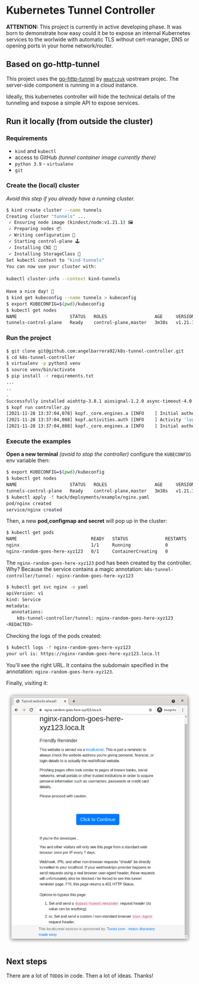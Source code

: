 # Kubernetes Tunnel Controller

**ATTENTION:** This project is currently in active developing phase.
It was born to demonstrate how easy could it be to expose an internal Kubernetes services to the worlwide
with automatic TLS without cert-manager, DNS or opening ports in your home network/router.

## Based on go-http-tunnel

This project uses the [go-http-tunnel](https://github.com/mmatczuk/go-http-tunnel) by [`mmatczuk`](https://github.com/mmatczuk) upstream projec.
The server-side component is running in a cloud instance.

Ideally, this kubernetes controller will hide the technical details of the tunneling and expose a simple API to expose services.

## Run it locally (from outside the cluster)

### Requirements

- `kind` and `kubectl`
- access to GitHub *(tunnel container image currently there)*
- `python 3.9` - `virtualenv`
- `git`

### Create the (local) cluster

*Avoid this step if you already have a running cluster.*

```bash
$ kind create cluster --name tunnels
Creating cluster "tunnels" ...
 ✓ Ensuring node image (kindest/node:v1.21.1) 🖼
 ✓ Preparing nodes 📦
 ✓ Writing configuration 📜
 ✓ Starting control-plane 🕹️
 ✓ Installing CNI 🔌
 ✓ Installing StorageClass 💾
Set kubectl context to "kind-tunnels"
You can now use your cluster with:

kubectl cluster-info --context kind-tunnels

Have a nice day! 👋
$ kind get kubeconfig --name tunnels > kubeconfig
$ export KUBECONFIG=$(pwd)/kubeconfig
$ kubectl get nodes
NAME                    STATUS   ROLES                  AGE     VERSION
tunnels-control-plane   Ready    control-plane,master   3m38s   v1.21.1
```

### Run the project

```bash
$ git clone git@github.com:angelbarrera92/k8s-tunnel-controller.git
$ cd k8s-tunnel-controller
$ virtualenv -p python3 venv
$ source venv/bin/activate
$ pip install -r requirements.txt
...
..
.
Successfully installed aiohttp-3.8.1 aiosignal-1.2.0 async-timeout-4.0.1 attrs-21.2.0 certifi-2021.10.8 charset-normalizer-2.0.8 click-8.0.3 frozenlist-1.2.0 idna-3.3 iso8601-1.0.2 kopf-1.35.3 multidict-5.2.0 pykube-ng-21.10.0 python-json-logger-2.0.2 pyyaml-6.0 requests-2.26.0 typing-extensions-4.0.0 urllib3-1.26.7 yarl-1.7.2
$ kopf run controller.py
[2021-11-28 13:37:04,078] kopf._core.engines.a [INFO    ] Initial authentication has been initiated.
[2021-11-28 13:37:04,088] kopf.activities.auth [INFO    ] Activity 'login_via_pykube' succeeded.
[2021-11-28 13:37:04,088] kopf._core.engines.a [INFO    ] Initial authentication has finished.
```

### Execute the examples

**Open a new terminal** *(avoid to stop the controller)* configure the `KUBECONFIG` env variable then:

```bash
$ export KUBECONFIG=$(pwd)/kubeconfig
$ kubectl get nodes
NAME                    STATUS   ROLES                  AGE     VERSION
tunnels-control-plane   Ready    control-plane,master   3m38s   v1.21.1
$ kubectl apply -f hack/deployments/example/nginx.yaml
pod/nginx created
service/nginx created
```

Then, a new **pod,configmap and secret** will pop up in the cluster:

```bash
$ kubectl get pods
NAME                            READY   STATUS              RESTARTS   AGE
nginx                           1/1     Running             0          37s
nginx-random-goes-here-xyz123   0/1     ContainerCreating   0          37s
```

The `nginx-random-goes-here-xyz123` pod has been created by the controller. Why? Because the service contains a magic annotation: `k8s-tunnel-controller/tunnel: nginx-random-goes-here-xyz123`

```bash
$ kubectl get svc nginx -o yaml
apiVersion: v1
kind: Service
metadata:
  annotations:
    k8s-tunnel-controller/tunnel: nginx-random-goes-here-xyz123
<REDACTED>
```

Checking the logs of the pods created:

```bash
$ kubectl logs -f nginx-random-goes-here-xyz123
your url is: https://nginx-random-goes-here-xyz123.loca.lt
```

You'll see the right URL. It contains the subdomain specified in the annotation: `nginx-random-goes-here-xyz123`.

Finally, visiting it:

![welcomepage](docs/images/welcome.png)

## Next steps

There are a lot of `TODO`s in code. Then a lot of ideas. Thanks!
